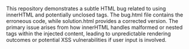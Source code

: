 This repository demonstrates a subtle HTML bug related to using innerHTML and potentially unclosed tags.  The bug.html file contains the erroneous code, while solution.html provides a corrected version. The primary issue arises from how innerHTML handles malformed or nested tags within the injected content, leading to unpredictable rendering outcomes or potential XSS vulnerabilities if user input is involved.